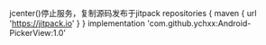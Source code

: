 jcenter()停止服务，复制源码发布于jitpack
repositories {
     maven { url 'https://jitpack.io' }
}
implementation 'com.github.ychxx:Android-PickerView:1.0'
